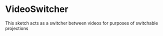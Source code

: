 # VideoSwitcher
This sketch acts as a switcher between videos for purposes of switchable projections
